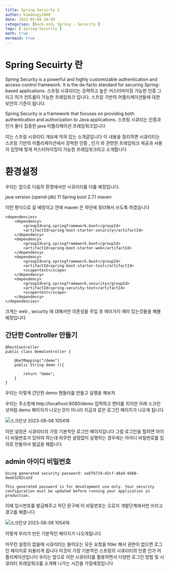 ```yaml
---
title: Spring Secuirty 1
author: kimdongy1000
date: 2023-05-09 10:49
categories: [Back-end, Spring - Security ]
tags: [ Spring-Security ]
math: true
mermaid: true
---
```



# Spring Secuirty 란 
Spring Security is a powerful and highly customizable authentication and access-control framework. It is the de-facto standard for securing Spring-based applications.
스프링 시큐리티는 강력하고 높은 커스터마이징 가능한 인증 그리고 허가 컨트롤이 가능한 프레임워크 입니다. 스프링 기반의 어플리케이션들에 대한 보안의 기준이 됩니다.

Spring Security is a framework that focuses on providing both authentication and authorization to Java applications.
스프링 시큐리는 인증과 인가 둘다 집중한 java 어플리케이션 프레임워크입니다

이는 스프링 시큐리티 개요에 적혀 있는 소개글입니다 이 내용을 정리하면 시큐리티는 스프링 기반의 어플리케이션에서 강력한 인증 , 인가 와 관련한 프레임워크 제공과 사용자 입맛에 맞게 커스터마이징이 가능한 프레임워크라고 소개합니다 

# 환경설정 
우리는 앞으로 다음의 환경에서만 시큐리티를 다룰 예정입니다.

java version (opend-jdk) 11 
Spring boot 2.7.1
maven 

이런 형식으로 갈 예정이고 안에 maven 은 하단에 정리해서 쓰도록 하겠습니다 
```
<dependencies>
	<dependency>
		<groupId>org.springframework.boot</groupId>
		<artifactId>spring-boot-starter-security</artifactId>
	</dependency>
	<dependency>
		<groupId>org.springframework.boot</groupId>
		<artifactId>spring-boot-starter-web</artifactId>
	</dependency>
	<dependency>
		<groupId>org.springframework.boot</groupId>
		<artifactId>spring-boot-starter-test</artifactId>
		<scope>test</scope>
	</dependency>
	<dependency>
		<groupId>org.springframework.security</groupId>
		<artifactId>spring-security-test</artifactId>
		<scope>test</scope>
	</dependency>
</dependencies>
```

크게는 web , security 에 대해서만 의존성을 주입 후 여러가지 재미 있는것들을 해볼 예정입니다 


## 간단한 Controller 만들기 
```
@RestController
public class DemoController {
    
    @GetMapping("/demo")
    public String demo (){
        
        return "demo";
    }
}
```

우리는 이렇게 간단한 demo 핸들러를 만들고 실행을 해보자 

우리는 주소창에 http://localhost:8080/demo  입력하고 엔터를 치지만 아래 스크린샷처럼 demo 페이지가 나오는것이 아니라 지금과 같은 로그인 페이지가 나오게 됩니다 

![스크린샷 2023-08-06 105416](https://github.com/time-kimdongy1000/ImageStore/assets/58513678/39942fb0-5695-4970-ab8e-50a4607773fb)

이런 설정은 시큐리티의 가장 기본적인 로그인 페이지입니다 그럼 로그인을 할려면 아이디 비밀번호가 있어야 하는데 아무런 설정없이 실행하는 경우에는 아이디 비밀번로를 
임의로 만들어서 발급을 해줍니다 


## admin 아이디 비밀번호

```
Using generated security password: aa5fb719-d2cf-46a9-9460-dee63292ca3d

This generated password is for development use only. Your security configuration must be updated before running your application in production.
```

이때 임시번호를 발급해주고 하단 문구에 이 비밀번호는 오로지 개발단계에서만 쓰라고 경고를 해줍니다 


![스크린샷 2023-08-06 105416](https://github.com/time-kimdongy1000/ImageStore/assets/58513678/1b0257ff-98c3-4e30-80dd-9f8d42d7a082)

이렇게 우리가 만든 기본적인 페이지가 나오게됩니다 

아무런 설정이 없을때 시큐리티는 들어오는 모든 요청을 fitler 해서 권한이 없으면 로그인 페이지로 되돌리게 됩니다 이것이 가장 기본적인 스프링의 시큐리티의 인증 인가 어플리케이션입니다 우리는 앞으로 이런 시큐리티를 활용하면서 다양한 로그인 방법 및 시큐리티 프레임워크를 소개해 나가는 시간을 가질예정입니다